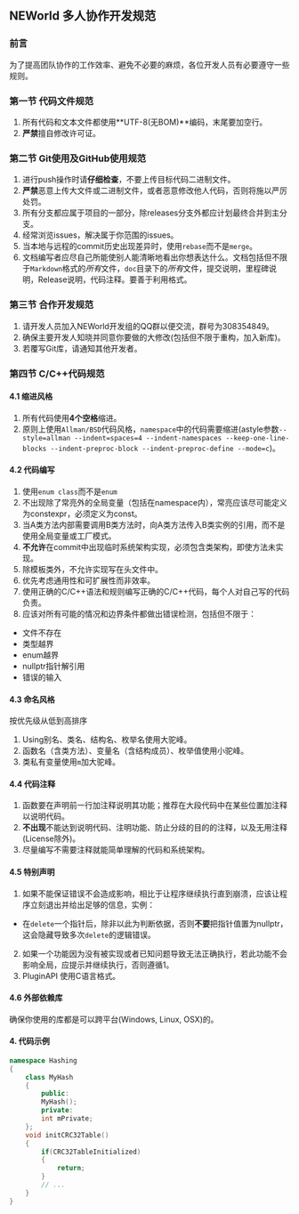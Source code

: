 ## NEWorld 多人协作开发规范

### 前言

为了提高团队协作的工作效率、避免不必要的麻烦，各位开发人员有必要遵守一些规则。

### 第一节 代码文件规范

1. 所有代码和文本文件都使用**UTF-8(无BOM)**编码，末尾要加空行。
2. **严禁**擅自修改许可证。

### 第二节 Git使用及GitHub使用规范

1. 进行push操作时请**仔细检查**，不要上传目标代码二进制文件。
2. **严禁**恶意上传大文件或二进制文件，或者恶意修改他人代码，否则将施以严厉处罚。
3. 所有分支都应属于项目的一部分，除releases分支外都应计划最终合并到主分支。
4. 经常浏览issues，解决属于你范围的issues。
5. 当本地与远程的commit历史出现差异时，使用`rebase`而不是`merge`。
6. 文档编写者应尽自己所能使别人能清晰地看出你想表达什么。文档包括但不限于`Markdown`格式的*所有*文件，`doc`目录下的*所有*文件，提交说明，里程碑说明，Release说明，代码注释。要善于利用格式。

### 第三节 合作开发规范

1. 请开发人员加入NEWorld开发组的QQ群以便交流，群号为308354849。
2. 确保主要开发人知晓并同意你要做的大修改(包括但不限于重构，加入新库)。
3. 若覆写Git库，请通知其他开发者。

### 第四节 C/C++代码规范

#### 4.1 缩进风格

1. 所有代码使用**4个空格**缩进。
2. 原则上使用`Allman/BSD`代码风格，`namespace`中的代码需要缩进(astyle参数`--style=allman --indent=spaces=4 --indent-namespaces --keep-one-line-blocks --indent-preproc-block --indent-preproc-define --mode=c`)。

#### 4.2 代码编写

1. 使用`enum class`而不是`enum`
2. 不出现除了常亮外的全局变量（包括在namespace内），常亮应该尽可能定义为constexpr，必须定义为const。
3. 当A类方法内部需要调用B类方法时，向A类方法传入B类实例的引用，而不是使用全局变量或工厂模式。
4. **不允许**在commit中出现临时系统架构实现，必须包含类架构，即使方法未实现。
5. 除模板类外，不允许实现写在头文件中。
6. 优先考虑通用性和可扩展性而非效率。
7. 使用正确的C/C++语法和规则编写正确的C/C++代码，每个人对自己写的代码负责。
8. 应该对所有可能的情况和边界条件都做出错误检测，包括但不限于：
  * 文件不存在
  * 类型越界
  * enum越界
  * nullptr指针解引用
  * 错误的输入

#### 4.3 命名风格

按优先级从低到高排序

1. Using别名、类名、结构名、枚举名使用大驼峰。
2. 函数名（含类方法）、变量名（含结构成员）、枚举值使用小驼峰。
3. 类私有变量使用`m`加大驼峰。

#### 4.4 代码注释

1. 函数要在声明前一行加注释说明其功能；推荐在大段代码中在某些位置加注释以说明代码。
2. **不出现**不能达到说明代码、注明功能、防止分歧的目的的注释，以及无用注释(License除外)。
3. 尽量编写不需要注释就能简单理解的代码和系统架构。

#### 4.5 特别声明

1. 如果不能保证错误不会造成影响，相比于让程序继续执行直到崩溃，应该让程序立刻退出并给出足够的信息，实例：
  * 在`delete`一个指针后，除非以此为判断依据，否则**不要**把指针值置为nullptr，这会隐藏导致多次`delete`的逻辑错误。
2. 如果一个功能因为没有被实现或者已知问题导致无法正确执行，若此功能不会影响全局，应提示并继续执行，否则遵循1。
3. PluginAPI 使用C语言格式。

#### 4.6 外部依赖库

确保你使用的库都是可以跨平台(Windows, Linux, OSX)的。

#### 4. 代码示例
```C++
namespace Hashing
{
    class MyHash
    {
        public:
        MyHash();
        private:
        int mPrivate;
    };
    void initCRC32Table()
    {
        if(CRC32TableInitialized)
        {
            return;
        }
        // ...
    }
}
```
